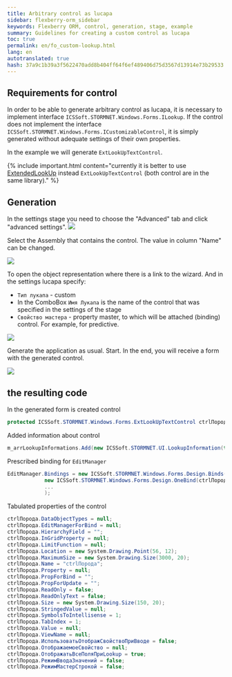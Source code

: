 ```yaml
--- 
title: Arbitrary control as lucapa 
sidebar: flexberry-orm_sidebar 
keywords: Flexberry ORM, control, generation, stage, example 
summary: Guidelines for creating a custom control as lucapa 
toc: true 
permalink: en/fo_custom-lookup.html 
lang: en 
autotranslated: true 
hash: 37a9c1b39a3f5622470add8b404ff64f6ef489406d75d3567d13914e73b29533 
--- 
```


## Requirements for control 

In order to be able to generate arbitrary control as lucapa, it is necessary to implement interface `ICSSoft.STORMNET.Windows.Forms.ILookup`. If the control does not implement the interface `ICSSoft.STORMNET.Windows.Forms.ICustomizableControl`, it is simply generated without adequate settings of their own properties. 

In the example we will generate `ExtLookUpTextControl`. 

{% include important.html content="currently it is better to use [ExtendedLookUp](fw_extended-lookup.html) instead `ExtLookUpTextControl` (both control are in the same library)." %} 

## Generation 

In the settings stage you need to choose the "Advanced" tab and click "advanced settings". 
![](/images/pages/products/flexberry-orm/additional-features/i-lookup1.JPG) 

Select the Assembly that contains the control. 
The value in column "Name" can be changed. 

![](/images/pages/products/flexberry-orm/additional-features/i-lookup2.JPG) 

To open the object representation where there is a link to the wizard. And in the settings lucapa specify: 

* `Тип лукапа` - custom 
* In the ComboBox `Имя Лукапа` is the name of the control that was specified in the settings of the stage 
* `Свойство мастера` - property master, to which will be attached (binding) control. For example, for predictive. 

![](/images/pages/products/flexberry-orm/additional-features/i-lookup3.JPG) 

Generate the application as usual. Start. In the end, you will receive a form with the generated control. 

![](/images/pages/products/flexberry-orm/additional-features/i-lookup4.JPG) 

## the resulting code 

In the generated form is created control 

```csharp
protected ICSSoft.STORMNET.Windows.Forms.ExtLookUpTextControl ctrlПорода;
``` 

Added information about control 

```csharp
m_arrLookupInformations.Add(new ICSSoft.STORMNET.UI.LookupInformation(this.ctrlПорода, "Breed", "STORMCASE.STORMNET.Generator.SerializeNewEditForm/EditPanel(Panel)/ctrlПорода(Ext" + "LookUpTextControl)", null));
``` 

Prescribed binding for `EditManager` 

```csharp
EditManager.Bindings = new ICSSoft.STORMNET.Windows.Forms.Design.Binds("Kilkuskie", typeof(IIS.КошкиСЛапами.Кошка), new ICSSoft.STORMNET.Windows.Forms.Design.OneBind[] {
            new ICSSoft.STORMNET.Windows.Forms.Design.OneBind(ctrlПорода, typeof(ICSSoft.STORMNET.Windows.Forms.ExtLookUpTextControl), "Value", null, "Breed"),
            ...
            );
``` 

Tabulated properties of the control 

```csharp
ctrlПорода.DataObjectTypes = null;
ctrlПорода.EditManagerForBind = null;
ctrlПорода.HierarchyField = "";
ctrlПорода.InGridProperty = null;
ctrlПорода.LimitFunction = null;
ctrlПорода.Location = new System.Drawing.Point(56, 12);
ctrlПорода.MaximumSize = new System.Drawing.Size(3000, 20);
ctrlПорода.Name = "ctrlПорода";
ctrlПорода.Property = null;
ctrlПорода.PropForBind = "";
ctrlПорода.PropForUpdate = "";
ctrlПорода.ReadOnly = false;
ctrlПорода.ReadOnlyText = false;
ctrlПорода.Size = new System.Drawing.Size(150, 20);
ctrlПорода.StringedValue = null;
ctrlПорода.SymbolsToIntellisense = 1;
ctrlПорода.TabIndex = 1;
ctrlПорода.Value = null;
ctrlПорода.ViewName = null;
ctrlПорода.ИспользоватьОтображСвойствоПриВводе = false;
ctrlПорода.ОтображаемоеСвойство = null;
ctrlПорода.ОтображатьВсеПоляПриLookup = true;
ctrlПорода.РежимВводаЗначений = false;
ctrlПорода.РежимМастерСтрокой = false;
``` 



